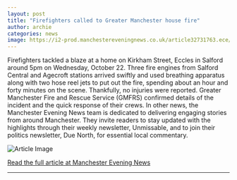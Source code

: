 ```yaml
---
layout: post
title: "Firefighters called to Greater Manchester house fire"
author: archie
categories: news
image: https://i2-prod.manchestereveningnews.co.uk/article32731763.ece/ALTERNATES/s1200/0_Greater-Manchester-Fire-And-Rescue-Service-Deliver-Vital-Equipment-To-Ukraine.jpg
---
```

Firefighters tackled a blaze at a home on Kirkham Street, Eccles in Salford around 5pm on Wednesday, October 22. Three fire engines from Salford Central and Agecroft stations arrived swiftly and used breathing apparatus along with two hose reel jets to put out the fire, spending about an hour and forty minutes on the scene. Thankfully, no injuries were reported. Greater Manchester Fire and Rescue Service (GMFRS) confirmed details of the incident and the quick response of their crews. In other news, the Manchester Evening News team is dedicated to delivering engaging stories from around Manchester. They invite readers to stay updated with the highlights through their weekly newsletter, Unmissable, and to join their politics newsletter, Due North, for essential local commentary.

![Article Image](https://i2-prod.manchestereveningnews.co.uk/article32731763.ece/ALTERNATES/s1200/0_Greater-Manchester-Fire-And-Rescue-Service-Deliver-Vital-Equipment-To-Ukraine.jpg)

[Read the full article at Manchester Evening News](https://www.manchestereveningnews.co.uk/news/greater-manchester-news/firefighters-called-greater-manchester-house-32731757)

---

